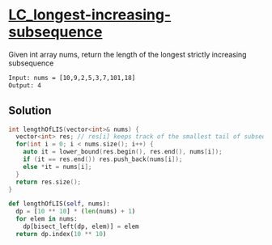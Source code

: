 # [LC_longest-increasing-subsequence](https://leetcode.com/problems/longest-increasing-subsequence)

Given int array nums, return the length of the longest strictly increasing subsequence

```txt
Input: nums = [10,9,2,5,3,7,101,18]
Output: 4
```

## Solution

```cpp
int lengthOfLIS(vector<int>& nums) {
  vector<int> res; // res[i] keeps track of the smallest tail of subsequences with length i + 1
  for(int i = 0; i < nums.size(); i++) {
    auto it = lower_bound(res.begin(), res.end(), nums[i]);
    if (it == res.end()) res.push_back(nums[i]);
    else *it = nums[i];
  }
  return res.size();
}
```

```py
def lengthOfLIS(self, nums):
  dp = [10 ** 10] * (len(nums) + 1)
  for elem in nums:
    dp[bisect_left(dp, elem)] = elem
  return dp.index(10 ** 10)
```
